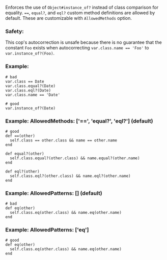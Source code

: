 Enforces the use of `Object#instance_of?` instead of class comparison
for equality.
`==`, `equal?`, and `eql?` custom method definitions are allowed by default.
These are customizable with `AllowedMethods` option.

### Safety:

This cop's autocorrection is unsafe because there is no guarantee that
the constant `Foo` exists when autocorrecting `var.class.name == 'Foo'` to
`var.instance_of?(Foo)`.

### Example:
    # bad
    var.class == Date
    var.class.equal?(Date)
    var.class.eql?(Date)
    var.class.name == 'Date'

    # good
    var.instance_of?(Date)

### Example: AllowedMethods: ['==', 'equal?', 'eql?'] (default)
    # good
    def ==(other)
      self.class == other.class && name == other.name
    end

    def equal?(other)
      self.class.equal?(other.class) && name.equal?(other.name)
    end

    def eql?(other)
      self.class.eql?(other.class) && name.eql?(other.name)
    end

### Example: AllowedPatterns: [] (default)
    # bad
    def eq(other)
      self.class.eq(other.class) && name.eq(other.name)
    end

### Example: AllowedPatterns: ['eq']
    # good
    def eq(other)
      self.class.eq(other.class) && name.eq(other.name)
    end
